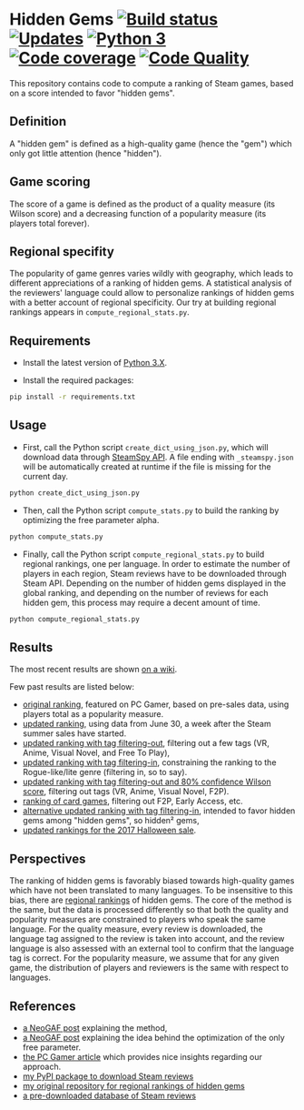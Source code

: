# Hidden Gems [![Build status][Build image]][Build] [![Updates][Dependency image]][PyUp] [![Python 3][Python3 image]][PyUp] [![Code coverage][Codecov image]][Codecov]  [![Code Quality][codacy image]][codacy]

  [Build]: https://travis-ci.org/woctezuma/hidden-gems
  [Build image]: https://travis-ci.org/woctezuma/hidden-gems.svg?branch=master

  [PyUp]: https://pyup.io/repos/github/woctezuma/hidden-gems/
  [Dependency image]: https://pyup.io/repos/github/woctezuma/hidden-gems/shield.svg
  [Python3 image]: https://pyup.io/repos/github/woctezuma/hidden-gems/python-3-shield.svg

  [Codecov]: https://codecov.io/gh/woctezuma/hidden-gems
  [Codecov image]: https://codecov.io/gh/woctezuma/hidden-gems/branch/master/graph/badge.svg

  [codacy]: https://www.codacy.com/app/woctezuma/hidden-gems
  [codacy image]: https://api.codacy.com/project/badge/Grade/78cb31aae3514de8b792760bf3fa814f

This repository contains code to compute a ranking of Steam games, based on a score intended to favor "hidden gems".

## Definition ##

A "hidden gem" is defined as a high-quality game (hence the "gem") which only got little attention (hence "hidden").

## Game scoring ##

The score of a game is defined as the product of a quality measure (its Wilson score) and a decreasing function of a popularity measure (its players total forever).

## Regional specifity

The popularity of game genres varies wildly with geography, which leads to different appreciations of a ranking of 
hidden gems. A statistical analysis of the reviewers' language could allow to personalize rankings of hidden gems with a
better account of regional specificity. Our try at building regional rankings appears in `compute_regional_stats.py`.

## Requirements ##

- Install the latest version of [Python 3.X](https://www.python.org/downloads/).

- Install the required packages:

```bash
pip install -r requirements.txt
```

## Usage ##

- First, call the Python script `create_dict_using_json.py`, which will download data through [SteamSpy API](https://steamspy.com/api.php).
A file ending with `_steamspy.json` will be automatically created at runtime if the file is missing for the current day.

```bash
python create_dict_using_json.py
```

- Then, call the Python script `compute_stats.py` to build the ranking by optimizing the free parameter alpha.

```bash
python compute_stats.py
```

- Finally, call the Python script `compute_regional_stats.py` to build regional rankings, one per language. In order to 
estimate the number of players in each region, Steam reviews have to be downloaded through Steam API. Depending on the 
number of hidden gems displayed in the global ranking, and depending on the number of reviews for each hidden gem, this
process may require a decent amount of time. 

```bash
python compute_regional_stats.py
```

## Results ##

The most recent results are shown [on a wiki](https://github.com/woctezuma/hidden-gems/wiki).

Few past results are listed below:
* [original ranking](https://gist.github.com/woctezuma/9cea3a93fd5cba2f1b876864a0dc8854), featured on PC Gamer, based on pre-sales data, using players total as a popularity measure.
* [updated ranking](https://gist.github.com/woctezuma/9e3005006361dbd09b7f5b416b5e6869), using data from June 30, a week after the Steam summer sales have started.
* [updated ranking with tag filtering-out](https://gist.github.com/woctezuma/ed649b5ffe4d1c3d0699ddef9bec34c9), filtering out a few tags (VR, Anime, Visual Novel, and Free To Play),
* [updated ranking with tag filtering-in](https://gist.github.com/woctezuma/b3081eff4f1e215c3deb1e1f3b707eff), constraining the ranking to the Rogue-like/lite genre (filtering in, so to say).
* [updated ranking with tag filtering-out and 80% confidence Wilson score](https://gist.github.com/woctezuma/20c4b30dce9ca82d3efa9b944ab92932), filtering out tags (VR, Anime, Visual Novel, F2P).
* [ranking of card games](https://gist.github.com/woctezuma/3ef6465180e3d28e9167bce03507b721), filtering out F2P, Early Access, etc.
* [alternative updated ranking with tag filtering-in](https://gist.github.com/woctezuma/fd2fc2b766e7e94605e4be5cf7de03ad), intended to favor hidden gems among "hidden gems", so hidden² gems,
* [updated rankings for the 2017 Halloween sale](https://gist.github.com/woctezuma/b5954f2d31989fdaf71eef53027f3cac).

## Perspectives ##

The ranking of hidden gems is favorably biased towards high-quality games which have not been translated to many languages. To be insensitive to this bias, there are [regional rankings](https://github.com/woctezuma/steam-reviews/tree/master/regional_rankings) of hidden gems. The core of the method is the same, but the data is processed differently so that both the quality and popularity measures are constrained to players who speak the same language. For the quality measure, every review is downloaded, the language tag assigned to the review is taken into account, and the review language is also assessed with an external tool to confirm that the language tag is correct. For the popularity measure, we assume that for any given game, the distribution of players and reviewers is the same with respect to languages. 

## References ##
* [a NeoGAF post](http://www.neogaf.com/forum/showpost.php?p=241218621&postcount=5840) explaining the method,
* [a NeoGAF post](http://www.neogaf.com/forum/showpost.php?p=241224894&postcount=5869) explaining the idea behind the optimization of the only free parameter.
* [the PC Gamer article](http://www.pcgamer.com/this-algorithm-picks-out-steams-best-hidden-gems/) which provides nice insights regarding our approach.
* [my PyPI package to download Steam reviews](https://github.com/woctezuma/download-steam-reviews)
* [my original repository for regional rankings of hidden gems](https://github.com/woctezuma/steam-reviews)
* [a pre-downloaded database of Steam reviews](https://github.com/woctezuma/steam-reviews-data)
